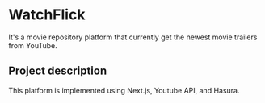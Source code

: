 # WatchFlick
It's a movie repository platform that currently get the newest movie trailers from YouTube.

## Project description
This platform is implemented using Next.js, Youtube API, and Hasura.
